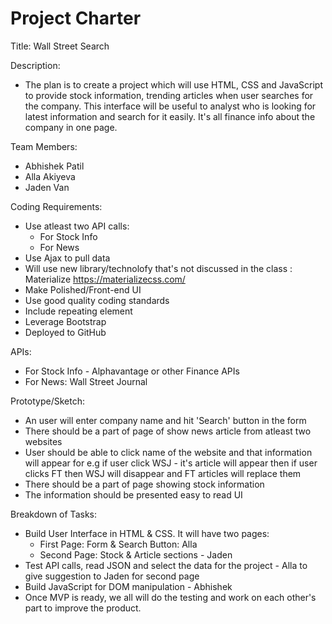 # Project Charter

Title: Wall Street Search

Description:

- The plan is to create a project which will use HTML, CSS and JavaScript to provide stock information, trending articles when user searches for the company. This interface will be useful to analyst who is looking for latest information and search for it easily.  It's all finance info about the company in one page.

Team Members:
- Abhishek Patil
- Alla Akiyeva
- Jaden Van

Coding Requirements:
- Use atleast two API calls:
    - For Stock Info
    - For News
- Use Ajax to pull data
- Will use new library/technolofy that's not discussed in the class : Materialize https://materializecss.com/
- Make Polished/Front-end UI
- Use good quality coding standards
- Include repeating element
- Leverage Bootstrap
- Deployed to GitHub

APIs:
- For Stock Info - Alphavantage or other Finance APIs
- For News: Wall Street Journal

Prototype/Sketch:
- An user will enter company name and hit 'Search' button in the form
- There should be a part of page of show news article from atleast two websites
 - User should be able to click name of the website and that information will appear for e.g if user click WSJ - it's article will appear then if user clicks FT then WSJ will disappear and FT articles will replace them
- There should be a part of page showing stock information
- The information should be presented easy to read UI

Breakdown of Tasks:
- Build User Interface in HTML & CSS. It will have two pages:
    - First Page: Form & Search Button: Alla
    - Second Page: Stock & Article sections - Jaden
- Test API calls, read JSON and select the data for the project - Alla to give suggestion to Jaden for second page
- Build JavaScript for DOM manipulation - Abhishek
- Once MVP is ready, we all will do the testing and work on each other's part to improve the product.
